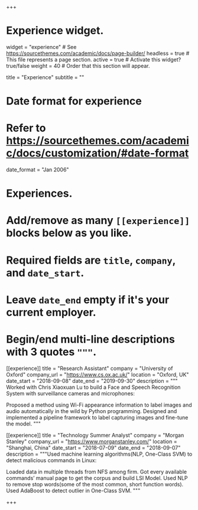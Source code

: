 +++

# Experience widget.

widget = "experience" # See https://sourcethemes.com/academic/docs/page-builder/
headless = true # This file represents a page section.
active = true # Activate this widget? true/false
weight = 40 # Order that this section will appear.

title = "Experience"
subtitle = ""

# Date format for experience

# Refer to https://sourcethemes.com/academic/docs/customization/#date-format

date_format = "Jan 2006"

# Experiences.

# Add/remove as many `[[experience]]` blocks below as you like.

# Required fields are `title`, `company`, and `date_start`.

# Leave `date_end` empty if it's your current employer.

# Begin/end multi-line descriptions with 3 quotes `"""`.

[[experience]] title = "Research Assistant" company = "University of Oxford" company_url = "https://www.cs.ox.ac.uk/" location = "Oxford, UK" date_start = "2018-09-08" date_end = "2019-09-30" description = """ Worked with Chris Xiaoxuan Lu to build a Face and Speech Recognition System with surveillance cameras and microphones:

Proposed a method using Wi-Fi appearance information to label images and audio automatically in the wild by Python programming.
Designed and implemented a pipeline framework to label capturing images and fine-tune the model. """

[[experience]] title = "Technology Summer Analyst" company = "Morgan Stanley" company_url = "https://www.morganstanley.com/" location = "Shanghai, China" date_start = "2018-07-09" date_end = "2018-09-07" description = """Used machine learning algorithms(NLP, One-Class SVM) to detect malicious commands in Linux:

Loaded data in multiple threads from NFS among firm.
Got every available commands’ manual page to get the corpus and build LSI Model. Used NLP to remove stop words(some of the most common, short function words).
Used AdaBoost to detect outlier in One-Class SVM. """




+++
